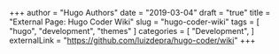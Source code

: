+++
author = "Hugo Authors"
date = "2019-03-04"
draft = "true"
title = "External Page: Hugo Coder Wiki"
slug = "hugo-coder-wiki"
tags = [
    "hugo",
    "development",
    "themes"
]
categories = [
    "Development",
]
externalLink = "https://github.com/luizdepra/hugo-coder/wiki"
+++
